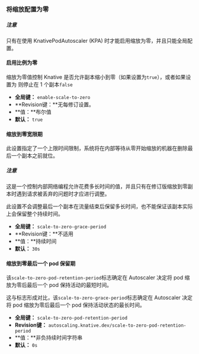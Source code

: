 ### 将缩放配置为零

##### 注意

只有在使用 KnativePodAutoscaler (KPA) 时才能启用缩放为零，并且只能全局配置。

#### 启用比例为零

缩放为零值控制 Knative 是否允许副本缩小到零（如果设置为`true`），或者如果设置为 则停止在 1 个副本`false`

- **全局键：** `enable-scale-to-zero`
- **Revision键：**无每修订设置。
- **值：**布尔值
- **默认：** `true`

#### 缩放到零宽限期

此设置指定了一个上限时间限制，系统将在内部等待从零开始缩放的机器在删除最后一个副本之前就位。

##### 注意

这是一个控制内部网络编程允许花费多长时间的值，并且只有在修订版缩放到零副本时遇到请求被丢弃的问题时才应进行调整。

此设置不会调整最后一个副本在流量结束后保留多长时间，也不能保证该副本实际上会保留整个持续时间。

- **全局键：** `scale-to-zero-grace-period`
- **Revision键：**不适用
- **值：**持续时间
- **默认：** `30s`

#### 缩放到零最后一个 pod 保留期

该`scale-to-zero-pod-retention-period`标志确定在 Autoscaler 决定将 pod 缩放为零后最后一个 pod 保持活动的最短时间。

这与标志形成对比，该`scale-to-zero-grace-period`标志确定在 Autoscaler 决定将 pod 缩放为零后最后一个 pod 保持活动状态的最长时间。

- **全局键：** `scale-to-zero-pod-retention-period`
- **Revision键：** `autoscaling.knative.dev/scale-to-zero-pod-retention-period`
- **值：**非负持续时间字符串
- **默认：** `0s`